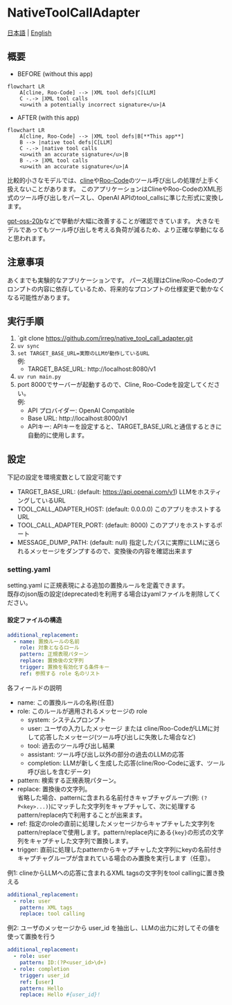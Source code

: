 # NativeToolCallAdapter
[日本語](README.ja-JP.md) | [English](README.md)

## 概要

- BEFORE (without this app)
```mermaid
flowchart LR
    A[cline, Roo-Code] --> |XML tool defs|C[LLM]
    C -.-> |XML tool calls
    <u>with a potentially incorrect signature</u>|A
```

- AFTER (with this app)
```mermaid
flowchart LR
    A[cline, Roo-Code] --> |XML tool defs|B[**This app**]
    B --> |native tool defs|C[LLM]
    C -.-> |native tool calls
    <u>with an accurate signature</u>|B
    B -.-> |XML tool calls
    <u>with an accurate signature</u>|A
```

比較的小さなモデルでは、[cline](https://github.com/cline/cline)や[Roo-Code](https://github.com/RooCodeInc/Roo-Code)のツール呼び出しの処理が上手く扱えないことがあります。
このアプリケーションはClineやRoo-CodeのXML形式のツール呼び出しをパースし、OpenAI APIのtool_callsに準じた形式に変換します。

[gpt-oss-20b](https://huggingface.co/openai/gpt-oss-20b)などで挙動が大幅に改善することが確認できています。
大きなモデルであってもツール呼び出しを考える負荷が減るため、より正確な挙動になると思われます。


## 注意事項
あくまでも実験的なアプリケーションです。
パース処理はCline/Roo-Codeのプロンプトの内容に依存しているため、将来的なプロンプトの仕様変更で動かなくなる可能性があります。


## 実行手順
1. `git clone https://github.com/irreg/native_tool_call_adapter.git
2. `uv sync`
3. `set TARGET_BASE_URL=実際のLLMが動作しているURL`  
   例:
   - TARGET_BASE_URL: http://localhost:8080/v1
4. `uv run main.py`
5. port 8000でサーバーが起動するので、Cline, Roo-Codeを設定してください。  
   例: 
   - API プロバイダー: OpenAI Compatible
   - Base URL: http://localhost:8000/v1
   - APIキー: APIキーを設定すると、TARGET_BASE_URLと通信するときに自動的に使用します。


## 設定
下記の設定を環境変数として設定可能です
- TARGET_BASE_URL: (default: https://api.openai.com/v1) LLMをホスティングしているURL
- TOOL_CALL_ADAPTER_HOST: (default: 0.0.0.0) このアプリをホストするURL
- TOOL_CALL_ADAPTER_PORT: (default: 8000) このアプリをホストするポート
- MESSAGE_DUMP_PATH: (default: null) 指定したパスに実際にLLMに送られるメッセージをダンプするので、変換後の内容を確認出来ます  

### setting.yaml
setting.yaml に正規表現による追加の置換ルールを定義できます。  
既存のjson版の設定(deprecated)を利用する場合はyamlファイルを削除してください。

#### 設定ファイルの構造
```yaml
additional_replacement:
  - name: 置換ルールの名前
    role: 対象となるロール
    pattern: 正規表現パターン
    replace: 置換後の文字列
    trigger: 置換を有効化する条件キー
    ref: 参照する role 名のリスト
```
各フィールドの説明
- name: この置換ルールの名称(任意)
- role: このルールが適用されるメッセージの role
	- system: システムプロンプト
	- user: ユーザの入力したメッセージ または cline/Roo-CodeがLLMに対して応答したメッセージ(ツール呼び出しに失敗した場合など)
	- tool: 過去のツール呼び出し結果
	- assistant: ツール呼び出し以外の部分の過去のLLMの応答
	- completion: LLMが新しく生成した応答(cline/Roo-Codeに返す、ツール呼び出しを含むデータ)
- pattern: 検索する正規表現パターン。
- replace: 置換後の文字列。  
	省略した場合、patternに含まれる名前付きキャプチャグループ(例: `(?P<key>...)`)にマッチした文字列をキャプチャして、次に処理するpattern/replace内で利用することが出来ます。
- ref: 指定のroleの直前に処理したメッセージからキャプチャした文字列をpattern/replaceで使用します。pattern/replace内にある`{key}`の形式の文字列をキャプチャした文字列で置換します。
- trigger: 直前に処理したpatternからキャプチャした文字列にkeyの名前付きキャプチャグループが含まれている場合のみ置換を実行します（任意）。

例1: clineからLLMへの応答に含まれるXML tagsの文字列をtool callingに置き換える
```yaml
additional_replacement:
  - role: user
    pattern: XML tags
    replace: tool calling
```

例2: ユーザのメッセージから user_id を抽出し、LLMの出力に対してその値を使って置換を行う
```yaml
additional_replacement:
  - role: user
    pattern: ID:(?P<user_id>\d+)
  - role: completion
    trigger: user_id
    ref: [user]
    pattern: Hello
    replace: Hello #{user_id}!
```